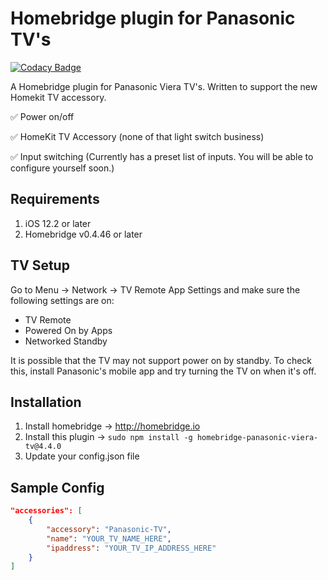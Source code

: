 # Homebridge plugin for Panasonic TV's

[![Codacy Badge](https://api.codacy.com/project/badge/Grade/313c17eb1c1145f085e7ecc1ce1c993e)](https://app.codacy.com/app/g30r93g/homebridge-panasonic?utm_source=github.com&utm_medium=referral&utm_content=g30r93g/homebridge-panasonic&utm_campaign=Badge_Grade_Dashboard)

A Homebridge plugin for Panasonic Viera TV's. Written to support the new Homekit TV accessory.

✅ Power on/off

✅ HomeKit TV Accessory (none of that light switch business)

✅ Input switching (Currently has a preset list of inputs. You will be able to configure yourself soon.)

## Requirements

1.  iOS 12.2 or later
2.  Homebridge v0.4.46 or later

## TV Setup
Go to Menu -> Network -> TV Remote App Settings and make sure the following settings are on:
*  TV Remote
*  Powered On by Apps
*  Networked Standby

It is possible that the TV may not support power on by standby. To check this, install Panasonic's mobile app and try turning the TV on when it's off.

## Installation

1.  Install homebridge -> <http://homebridge.io>
2.  Install this plugin -> `sudo npm install -g homebridge-panasonic-viera-tv@4.4.0`
3.  Update your config.json file

## Sample Config

``` JSON
"accessories": [
    {
        "accessory": "Panasonic-TV",
        "name": "YOUR_TV_NAME_HERE",
        "ipaddress": "YOUR_TV_IP_ADDRESS_HERE"
    }
]
```
